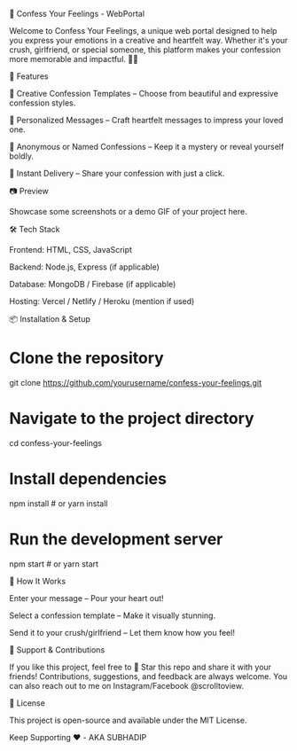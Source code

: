 💖 Confess Your Feelings - WebPortal

Welcome to Confess Your Feelings, a unique web portal designed to help you express your emotions in a creative and heartfelt way. Whether it's your crush, girlfriend, or special someone, this platform makes your confession more memorable and impactful. 🌸✨

🚀 Features

🎨 Creative Confession Templates – Choose from beautiful and expressive confession styles.

💌 Personalized Messages – Craft heartfelt messages to impress your loved one.

🔐 Anonymous or Named Confessions – Keep it a mystery or reveal yourself boldly.

📩 Instant Delivery – Share your confession with just a click.

📷 Preview

Showcase some screenshots or a demo GIF of your project here.

🛠 Tech Stack

Frontend: HTML, CSS, JavaScript

Backend: Node.js, Express (if applicable)

Database: MongoDB / Firebase (if applicable)

Hosting: Vercel / Netlify / Heroku (mention if used)

📦 Installation & Setup

# Clone the repository
git clone https://github.com/yourusername/confess-your-feelings.git

# Navigate to the project directory
cd confess-your-feelings

# Install dependencies
npm install  # or yarn install

# Run the development server
npm start  # or yarn start

🎯 How It Works

Enter your message – Pour your heart out!

Select a confession template – Make it visually stunning.

Send it to your crush/girlfriend – Let them know how you feel!

🤝 Support & Contributions

If you like this project, feel free to 🌟 Star this repo and share it with your friends! Contributions, suggestions, and feedback are always welcome. You can also reach out to me on Instagram/Facebook @scrolltoview.

📝 License

This project is open-source and available under the MIT License.

Keep Supporting ❤️ - AKA SUBHADIP

